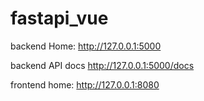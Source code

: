 # fastapi_vue

backend Home:
http://127.0.0.1:5000

backend API docs
http://127.0.0.1:5000/docs

frontend home:
http://127.0.0.1:8080

